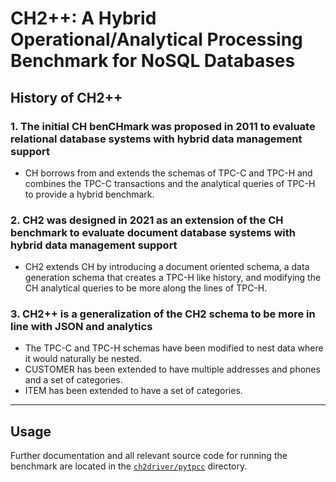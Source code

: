 # CH2++: A Hybrid Operational/Analytical Processing Benchmark for NoSQL Databases

## History of CH2++

### 1. The initial CH benCHmark was proposed in 2011 to evaluate relational database systems with hybrid data management support

- CH borrows from and extends the schemas of TPC-C and TPC-H and combines the TPC-C transactions and the analytical queries of TPC-H to provide a hybrid benchmark.

### 2. CH2 was designed in 2021 as an extension of the CH benchmark to evaluate document database systems with hybrid data management support

- CH2 extends CH by introducing a document oriented schema, a data generation schema that creates a TPC-H like history, and modifying the CH analytical queries to be more along the lines of TPC-H.

### 3. CH2++ is a generalization of the CH2 schema to be more in line with JSON and analytics

- The TPC-C and TPC-H schemas have been modified to nest data where it would naturally be nested.
- CUSTOMER has been extended to have multiple addresses and phones and a set of categories.
- ITEM has been extended to have a set of categories.

***

## Usage

Further documentation and all relevant source code for running the benchmark are located in the [`ch2driver/pytpcc`](./ch2driver/pytpcc/) directory.
